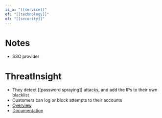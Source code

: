```yaml
---
is_a: "[[service]]"
of: "[[technology]]"
of: "[[security]]"
---
```

# Notes
- SSO provider

# ThreatInsight
- They detect [[password spraying]] attacks, and add the IPs to their own blacklist
- Customers can log or block attempts to their accounts
- [Overview](https://www.okta.com/sites/default/files/2020-09/Okta-ThreatInsight.pdf)
- [Documentation](https://help.okta.com/en-us/Content/Topics/Security/threat-insight/ti-index.htm?cshid=csh_threat_insight)

